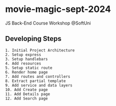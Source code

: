 # movie-magic-sept-2024
JS Back-End Course Workshop @SoftUni

## Developing Steps
    1. Initial Project Architecture
    2. Setup express
    3. Setup handlebars
    4. Add resources
    5. Setup static route
    6. Render home page
    7. Add routes and controllers
    8. Extract partial template
    9. Add service and data layers 
    10. Add Create page
    11. Add Details page
    12. Add Search page